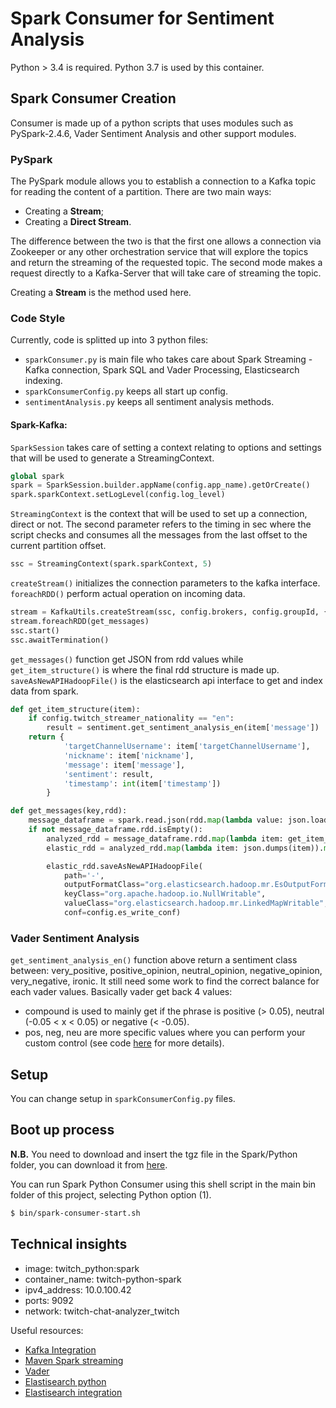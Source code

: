 # Spark Consumer for Sentiment Analysis

Python > 3.4 is required. Python 3.7 is used by this container.

## Spark Consumer Creation
Consumer is made up of a python scripts that uses modules such as PySpark-2.4.6, Vader Sentiment Analysis and other support modules.

### PySpark
The PySpark module allows you to establish a connection to a Kafka topic for reading the content of a partition.
There are two main ways:
- Creating a **Stream**;
- Creating a **Direct Stream**.

The difference between the two is that the first one allows a connection via Zookeeper or any other orchestration service that will explore the topics and return the streaming of the requested topic. The second mode makes a request directly to a Kafka-Server that will take care of streaming the topic.

Creating a **Stream** is the method used here.

### Code Style

Currently, code is splitted up into 3 python files:
- `sparkConsumer.py` is main file who takes care about Spark Streaming - Kafka connection, Spark SQL and Vader Processing, Elasticsearch indexing.
- `sparkConsumerConfig.py` keeps all start up config.
- `sentimentAnalysis.py` keeps all sentiment analysis methods.

#### Spark-Kafka: 
`SparkSession` takes care of setting a context relating to options and settings that will be used to generate a StreamingContext.
```py
global spark
spark = SparkSession.builder.appName(config.app_name).getOrCreate()
spark.sparkContext.setLogLevel(config.log_level)
```
`StreamingContext` is the context that will be used to set up a connection, direct or not. The second parameter refers to the timing in sec where the script checks and consumes all the messages from the last offset to the current partition offset.

```py
ssc = StreamingContext(spark.sparkContext, 5)
```
`createStream()` initializes the connection parameters to the kafka interface. `foreachRDD()` perform actual operation on incoming data.

```py
stream = KafkaUtils.createStream(ssc, config.brokers, config.groupId, {config.topic: 1}, config.kafka_params)
stream.foreachRDD(get_messages)
ssc.start()
ssc.awaitTermination()
```

`get_messages()` function get JSON from rdd values while `get_item_structure()` is where the final rdd structure is made up. `saveAsNewAPIHadoopFile()` is the elasticsearch api interface to get and index data from spark.

```py
def get_item_structure(item): 
    if config.twitch_streamer_nationality == "en":   
        result = sentiment.get_sentiment_analysis_en(item['message'])
    return {
            'targetChannelUsername': item['targetChannelUsername'],
            'nickname': item['nickname'],
            'message': item['message'],
            'sentiment': result,
            'timestamp': int(item['timestamp'])
        }

def get_messages(key,rdd):   
    message_dataframe = spark.read.json(rdd.map(lambda value: json.loads(value[1])))      
    if not message_dataframe.rdd.isEmpty():
        analyzed_rdd = message_dataframe.rdd.map(lambda item: get_item_structure(item))
        elastic_rdd = analyzed_rdd.map(lambda item: json.dumps(item)).map(lambda x: ('', x))

        elastic_rdd.saveAsNewAPIHadoopFile(
            path='-',
            outputFormatClass="org.elasticsearch.hadoop.mr.EsOutputFormat",
            keyClass="org.apache.hadoop.io.NullWritable",
            valueClass="org.elasticsearch.hadoop.mr.LinkedMapWritable",
            conf=config.es_write_conf) 
```
### Vader Sentiment Analysis
`get_sentiment_analysis_en()` function above return a sentiment class between: very_positive, positive_opinion, neutral_opinion, negative_opinion, very_negative, ironic.
It still need some work to find the correct balance for each vader values.
Basically vader get back 4 values:
- compound is used to mainly get if the phrase is positive (> 0.05), neutral (-0.05 < x < 0.05) or negative (< -0.05).
- pos, neg, neu are more specific values where you can perform your custom control (see code [here](https://github.com/Warcreed/Twitch-Chat-Analyzer/blob/master/Spark/Python/code/sentimentAnalysis.py) for more details).

## Setup

You can change setup in `sparkConsumerConfig.py` files.

## Boot up process

**N.B.** You need to download and insert the tgz file in the Spark/Python folder, you can download it from [here](http://us.mirrors.quenda.co/apache/spark/spark-2.4.6/spark-2.4.6-bin-hadoop2.7.tgz).

You can run Spark Python Consumer using this shell script in the main bin folder of this project, selecting Python option (1).

```sh
$ bin/spark-consumer-start.sh
```

## Technical insights
- image: twitch_python:spark
- container_name:  twitch-python-spark
- ipv4_address: 10.0.100.42
- ports: 9092
- network: twitch-chat-analyzer_twitch

Useful resources:
- [Kafka Integration](https://spark.apache.org/docs/2.1.0/streaming-kafka-0-8-integration.html)
- [Maven Spark streaming](https://mvnrepository.com/artifact/org.apache.spark/spark-streaming-kafka-0-8-assembly_2.11)
- [Vader](https://github.com/cjhutto/vaderSentiment)
- [Elastisearch python](https://www.bmc.com/blogs/write-apache-spark-elasticsearch-python/)
- [Elastisearch integration](https://starsift.com/2018/01/18/integrating-pyspark-and-elasticsearch/)



